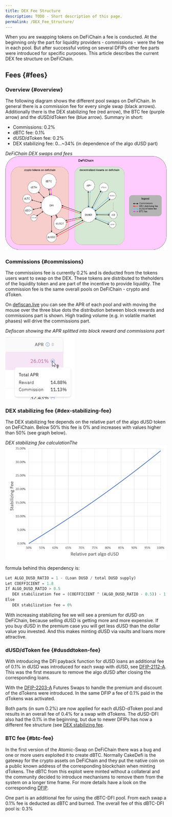 ```yaml
---
title: DEX Fee Structure
description: TODO - Short description of this page.
permalink: /DEX_Fee_Structure/
---
```


When you are swapping tokens on DeFiChain a fee is conducted. At the beginning only the part for liquidity providers - commissions - were the fee in each pool. But after successful voting on several DFIPs other fee parts were introduced for specific purposes. This article describes the current DEX fee structure on DeFiChain.

## Fees {#fees}

### Overview {#overview}

The following diagram shows the different pool swaps on DeFiChain. In general there is a commission fee for every single swap (black arrows). Additionally there is the DEX stabilizing fee (red arrow), the BTC fee (purple arrow) and the dUSD/dToken fee (blue arrow). Summary in short:

- Commissions: 0.2%
- dBTC fee: 0.1%
- dUSD/dToken fee: 0.2%
- DEX stabilizing fee: 0...\~34% (in dependence of the algo dUSD part)

*DeFiChain DEX swaps and fees*  
![DeFiChain DEX swaps and fees](./../media/dexfeestructure_EN_DefiChainDEXFees.png)

### Commissions {#commissions}

The commissions fee is currently 0.2% and is deducted from the tokens users want to swap on the DEX. These tokens are distributed to theholders of the liquidity token and are part of the incentive to provide liquidity. The commission fee is the same overall pools on DeFiChain - crypto and dToken.

On [defiscan.live](https://defiscan.live/dex) you can see the APR of each pool and with moving the mouse over the three blue dots the distribution between block rewards and commissions part is shown. High trading volume (e.g. in volatile market phases) will drive the commissions part.

*Defiscan showing the APR splitted into block reward and commissions part*  
![Defiscan showing the APR splitted into block reward and commissions part](./../media/dexfeestructure_EN_Defiscan_APR_rewardCommissions.jpg)

### DEX stabilizing fee {#dex-stabilizing-fee}

The DEX stabilizing fee depends on the relative part of the algo dUSD token on DeFiChain. Below 50% this fee is 0% and increases with values higher than 50% (see graph below).

*DEX stabilizing fee calculationThe*  
![DEX stabilizing fee calculationThe](./../media/dexfeestructure_EN_DEX_stabilizing_fee.jpg)

formula behind this dependency is:

``` python
Let ALGO_DUSD_RATIO = 1 - (Loan DUSD / total DUSD supply)
Let COEFFICIENT = 1.8
If ALGO_DUSD_RATIO > 0.5
   DEX stabilization fee = (COEFFICIENT ^ (ALGO_DUSD_RATIO - 0.5)) - 1
Else
   DEX stabilization fee = 0%
```

With increasing stabilizing fee we will see a premium for dUSD on DeFiChain, because selling dUSD is getting more and more expensive. If you buy dUSD in the premium case you will get less dUSD than the dollar value you invested. And this makes minting dUSD via vaults and loans more attractive.

### dUSD/dToken fee {#dusddtoken-fee}

With introducing the DFI payback function for dUSD loans an additional fee of 0.1% in dUSD was introduced for each swap with dUSD, see [DFIP-2112-A](https://github.com/DeFiCh/dfips/issues/99). This was the first measure to remove the algo dUSD after closing the corresponding loans.

With the [DFIP-2203-A](https://github.com/DeFiCh/dfips/issues/127) Futures Swaps to handle the premium and discount of the dTokens were introduced. In the same DFIP a fee of 0.1% paid in the dTokens was activated.

Both parts (in sum 0.2%) are now applied for each dUSD-dToken pool and results in an overall fee of 0.4% for a swap with dTokens. The dUSD-DFI also had the 0.1% in the beginning, but due to newer DFIPs has now a different fee structure (see [DEX stabilizing fee](#dex-stabilizing-fee).

### BTC fee {#btc-fee}

In the first version of the Atomic-Swap on DeFiChain there was a bug and one or more users exploited it to create dBTC. Normally CakeDefi is the gateway for the crypto assets on DeFiChain and they put the native coin on a public known address of the corresponding blockchain when minting dTokens. The dBTC from this exploit were minted without a collateral and the community decided to introduce mechanisms to remove them from the system on a longer time frame. For more details have a look on the corresponding [DFIP](https://github.com/DeFiCh/dfips/issues/101).

One part is an additional fee for using the dBTC-DFI pool. From each swap a 0.1% fee is deducted as dBTC and burned. The overall fee of this dBTC-DFI pool is: 0.3%